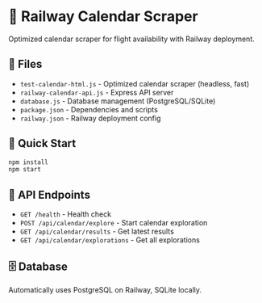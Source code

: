 # 🚀 Railway Calendar Scraper

Optimized calendar scraper for flight availability with Railway deployment.

## 📁 Files

- `test-calendar-html.js` - Optimized calendar scraper (headless, fast)
- `railway-calendar-api.js` - Express API server
- `database.js` - Database management (PostgreSQL/SQLite)
- `package.json` - Dependencies and scripts
- `railway.json` - Railway deployment config

## 🚀 Quick Start

```bash
npm install
npm start
```

## 📡 API Endpoints

- `GET /health` - Health check
- `POST /api/calendar/explore` - Start calendar exploration
- `GET /api/calendar/results` - Get latest results
- `GET /api/calendar/explorations` - Get all explorations

## 🗄️ Database

Automatically uses PostgreSQL on Railway, SQLite locally. 